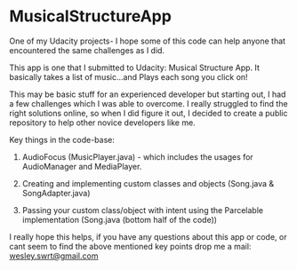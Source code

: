 # MusicalStructureApp
One of my Udacity projects- I hope some of this code can help anyone that encountered the same challenges as I did.

This app is one that I submitted to Udacity: Musical Structure App. It basically takes a list of music...and Plays each song you click on!

This may be basic stuff for an experienced developer but starting out, I had a few challenges which I was able to overcome.
I really struggled to find the right solutions online, so when I did figure it out, I decided to create a public repository to help other
novice developers like me. 

Key things in the code-base: 

1) AudioFocus (MusicPlayer.java) - which includes the usages for AudioManager and MediaPlayer.

2) Creating and implementing custom classes and objects (Song.java  &  SongAdapter.java)

3) Passing your custom class/object with intent using the Parcelable implementation (Song.java  (bottom half of the code))


I really hope this helps, if you have any questions about this app or code, or cant seem to find the above mentioned key points
drop me a mail: wesley.swrt@gmail.com
